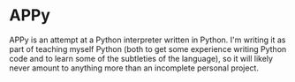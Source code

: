 # APPy

APPy is an attempt at a Python interpreter written in Python. I'm writing it as
part of teaching myself Python (both to get some experience writing Python code
and to learn some of the subtleties of the language), so it will likely never
amount to anything more than an incomplete personal project.
